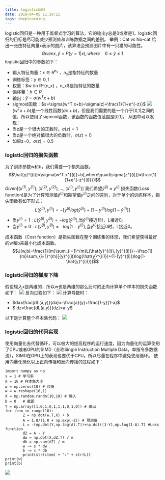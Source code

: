 ```yaml
---
title: logistic回归
date: 2019-04-05 11:29:21
tags: deeplearning
---
```

logistic回归是一种用于监督式学习的算法，它的输出y总是0或者是1，logistic回归的目标是尽可能减少预测值和训练数据之间的差别。 <!--more-->
举例：Cat vs No-cat
给出一张由特征向量x表示的图片，该算法会预测图片中有一只猫的可能性。
$$Given   x,\hat{y}=P(y=1|x),where \quad 0 \le \hat{y} \le 1$$
logistic回归中的参数如下：
* 输入特征向量：$x \in R^{n_x}$ ，$n_x$是指特征的数量
* 训练标签：$y \in 0,1$
* 权重：$w \in  R^{n_x} $，$n_x$是指特征的数量
* 偏移量：$b \in R$
* 输出：$\hat{y}=\sigma(w^T x+b)$
* sigmoid函数：$s=\sigma(w^T x+b)=\sigma(z)=\frac{1}{1+e^{-z}}$
![](http://img.wanghaojun.cn/img/20190401210938.png)
$(w^T x+b)$是一个线性函数$(ax+b)$，但是我们需要的是一个介于[0,1]之间的值，所以使用了sigmoid函数，该函数的函数值范围是[0,1]。
从图中可以发现：
* 当z是一个很大的正数时，$\sigma(z)=1$
* 当z是一个绝对值很大的负数时，$\sigma(z)=0$
* 如果z=0，$\sigma(z)=0.5$
### logistic回归的损失函数
为了训练参数w和b，我们需要一个损失函数。
$$\hat{y}^{(i)}=\sigma(w^T x^{(i)}+b),where\quad\sigma(z^{(i)})=\frac{1}{1+e^{-z^{(i)}}}$$
$Given[(x^{(1)},y^{(1)}),(x^{(2)},y^{(2)}),...,(x^{(i)},y^{(i)})]$ 我们希望$\hat{y}^{(i)}\approx{y}^{(i)}$
损失函数(Loss function)是为了计算预测值$\hat{y}^{(i)}$和期望值${y}^{(i)}$之间的差别，对于单个的训练样本，损失函数有如下形式：
$$L(\hat{y}^{(i)},{y}^{(i)})=-[{y}^{(i)}log(\hat{y}^{(i)})+(1-{y}^{(i)})log(1-\hat{y}^{(i)})]$$
* 当${y}^{(i)}=1:L(\hat{y}^{(i)},{y}^{(i)})=-log(\hat{y}^{(i)})$,当$\hat{y}^{(i)}$接近1时，L接近0。
* 当${y}^{(i)}=0:L(\hat{y}^{(i)},{y}^{(i)})=-log(1-\hat{y}^{(i)})$,当$\hat{y}^{(i)}$接近0时，L接近0。

成本函数（Cost function）是损失函数在整个训练集的体现，我们希望获得最好的w和b来最小化成本函数。
$$J(w,b)=\frac{1}{m}\sum_{i=1}^{m}L(\hat{y}^{(i)},{y}^{(i)})=-\frac{1}{m}\sum_{i=1}^{m}[{y}^{(i)}log(\hat{y}^{(i)})+(1-{y}^{(i)})log(1-\hat{y}^{(i)})]$$
### logistic回归的梯度下降
假设输入x是两维的，所以w也是两维的那么此时的正向计算单个样本的损失函数如下：
![](http://img.wanghaojun.cn/img/20190402154324.png)
反向过程如下：
![](http://img.wanghaojun.cn/img/20190402154556.png)
计算导数时：
* $da=\frac{dL(a,y)}{da}=-\frac{a}{y}+\frac{1-y}{1-a}$
* $ dz=\frac{dL(a,y)}{dz}=a-y$

以下是计算整个样本集代码：
![](http://img.wanghaojun.cn/img/20190403105227.png)
### logistic回归的代码实现
使用向量化去代替循环，可以极大的提高程序的运行速度，因为向量化的运算使用了CPU或者GPU的SIMD（全称Single Instruction Multiple Data，单指令多数据流），SIMD在GPU上的表现也要优于CPU。所以尽量在程序中避免使用循环。
使用向量化简化以上正向传播和反向传播的过程如下：

    import numpy as np
    s = 1 # 学习率
    m = 10 # 样本集大小
    w = np.zeros(10) # 权值
    w = w.reshape(10,1)
    X = np.random.randn(10,10) # 输入
    b = 0   # 截距
    Y = np.array([1,0,1,0,1,1,1,0,1,0]) # 输出
    for item in range(10):
            Z = np.dot(w.T,X) + b
            A = 1.0/(1.0 + np.exp(-Z)) # 预测值
            L = -(np.dot(Y,np.log(A).T))+np.dot((1-Y),np.log(1-A).T) #Loss function
            dZ = A - Y        
            dw = np.dot(X,dZ.T) / m 
            db = np.sum(dZ) / m
            w -= s * dw   
            b -= s * db
            print(str(item) + ":" + str(L))
    print(w)
    print(b)

![](http://img.wanghaojun.cn/img/20190403170048.png)